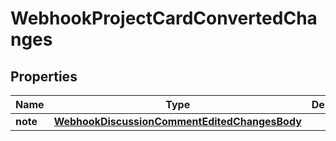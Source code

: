 

# WebhookProjectCardConvertedChanges


## Properties

| Name | Type | Description | Notes |
|------------ | ------------- | ------------- | -------------|
|**note** | [**WebhookDiscussionCommentEditedChangesBody**](WebhookDiscussionCommentEditedChangesBody.md) |  |  |



